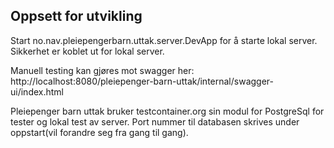 ## Oppsett for utvikling

Start no.nav.pleiepengerbarn.uttak.server.DevApp for å starte lokal server. Sikkerhet er koblet ut for lokal server.

Manuell testing kan gjøres mot swagger her: http://localhost:8080/pleiepenger-barn-uttak/internal/swagger-ui/index.html

Pleiepenger barn uttak bruker testcontainer.org sin modul for PostgreSql for tester og lokal test av server. Port nummer til databasen skrives under oppstart(vil forandre seg fra gang til gang).
